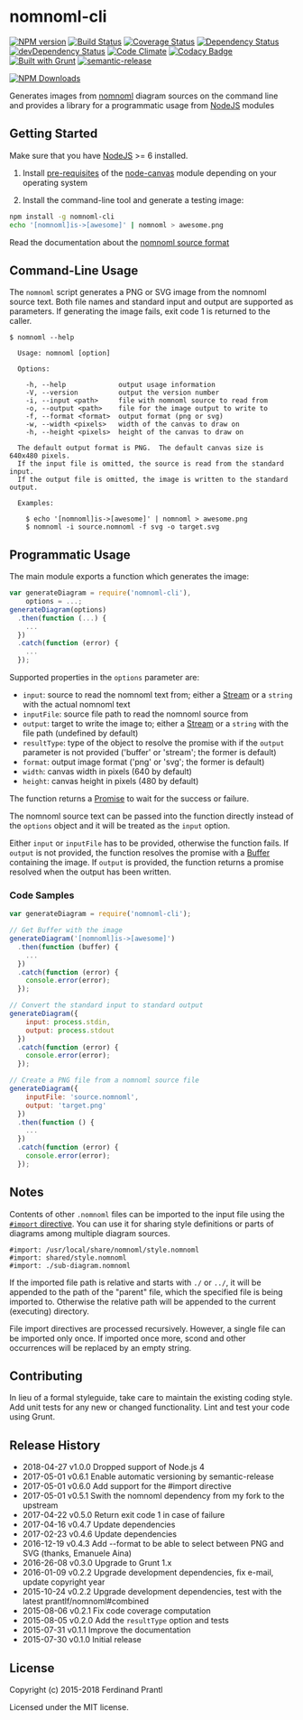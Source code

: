 # nomnoml-cli
[![NPM version](https://badge.fury.io/js/nomnoml-cli.png)](http://badge.fury.io/js/nomnoml-cli)
[![Build Status](https://travis-ci.org/prantlf/nomnoml-cli.png)](https://travis-ci.org/prantlf/nomnoml-cli)
[![Coverage Status](https://coveralls.io/repos/prantlf/nomnoml-cli/badge.svg)](https://coveralls.io/r/prantlf/nomnoml-cli)
[![Dependency Status](https://david-dm.org/prantlf/nomnoml-cli.svg)](https://david-dm.org/prantlf/nomnoml-cli)
[![devDependency Status](https://david-dm.org/prantlf/nomnoml-cli/dev-status.svg)](https://david-dm.org/prantlf/nomnoml-cli#info=devDependencies)
[![Code Climate](https://codeclimate.com/github/prantlf/nomnoml-cli/badges/gpa.svg)](https://codeclimate.com/github/prantlf/nomnoml-cli)
[![Codacy Badge](https://www.codacy.com/project/badge/f3896e8dfa5342b8add12d50390edfcd)](https://www.codacy.com/public/prantlf/nomnoml-cli)
[![Built with Grunt](https://cdn.gruntjs.com/builtwith.png)](http://gruntjs.com/)
[![semantic-release](https://img.shields.io/badge/%20%20%F0%9F%93%A6%F0%9F%9A%80-semantic--release-e10079.svg)](https://github.com/semantic-release/semantic-release)


[![NPM Downloads](https://nodei.co/npm/nomnoml-cli.png?downloads=true&stars=true)](https://www.npmjs.com/package/nomnoml-cli)

Generates images from [nomnoml](http://www.nomnoml.com/) diagram sources
on the command line and provides a library for a programmatic usage from
[NodeJS] modules

## Getting Started

Make sure that you have [NodeJS] >= 6 installed.

1. Install [pre-requisites](https://github.com/Automattic/node-canvas/wiki/_pages)
   of the [node-canvas](https://github.com/Automattic/node-canvas) module depending
   on your operating system

2. Install the command-line tool and generate a testing image:

```bash
npm install -g nomnoml-cli
echo '[nomnoml]is->[awesome]' | nomnoml > awesome.png
```

Read the documentation about the [nomnoml source format](https://github.com/skanaar/nomnoml#example)

## Command-Line Usage

The `nomnoml` script generates a PNG or SVG image from the nomnoml source text.
Both file names and standard input and output are supported as parameters.
If generating the image fails, exit code 1 is returned to the caller.

```text
$ nomnoml --help

  Usage: nomnoml [option]

  Options:

    -h, --help             output usage information
    -V, --version          output the version number
    -i, --input <path>     file with nomnoml source to read from
    -o, --output <path>    file for the image output to write to
    -f, --format <format>  output format (png or svg)
    -w, --width <pixels>   width of the canvas to draw on
    -h, --height <pixels>  height of the canvas to draw on

  The default output format is PNG.  The default canvas size is 640x480 pixels.
  If the input file is omitted, the source is read from the standard input.
  If the output file is omitted, the image is written to the standard output.

  Examples:

    $ echo '[nomnoml]is->[awesome]' | nomnoml > awesome.png
    $ nomnoml -i source.nomnoml -f svg -o target.svg
```

## Programmatic Usage

The main module exports a function which generates the image:

```javascript
var generateDiagram = require('nomnoml-cli'),
    options = ...;
generateDiagram(options)
  .then(function (...) {
    ...
  })
  .catch(function (error) {
    ...
  });
```

Supported properties in the `options` parameter are:

* `input`: source to read the nomnoml text from; either a [Stream] or a
    `string` with the actual nomnoml text
* `inputFile`: source file path to read the nomnoml source from
* `output`: target to write the image to; either a [Stream] or a `string`
    with the file path (undefined by default)
* `resultType`: type of the object to resolve the promise with if the
    `output` parameter is not provided ('buffer' or 'stream'; the former
    is default)
* `format`: output image format ('png' or 'svg'; the former is default)
* `width`: canvas width in pixels (640 by default)
* `height`: canvas height in pixels (480 by default)

The function returns a [Promise] to wait for the success or failure.

The nomnoml source text can be passed into the function directly instead
of the `options` object and it will be treated as the `input` option.

Either `input` or `inputFile` has to be provided, otherwise the function
fails.  If `output` is not provided, the function resolves the promise
with a [Buffer] containing the image.  If `output` is provided, the
function returns a promise resolved when the output has been written.

### Code Samples

```javascript
var generateDiagram = require('nomnoml-cli');

// Get Buffer with the image
generateDiagram('[nomnoml]is->[awesome]')
  .then(function (buffer) {
    ...
  })
  .catch(function (error) {
    console.error(error);
  });

// Convert the standard input to standard output
generateDiagram({
    input: process.stdin,
    output: process.stdout
  })
  .catch(function (error) {
    console.error(error);
  });

// Create a PNG file from a nomnoml source file
generateDiagram({
    inputFile: 'source.nomnoml',
    output: 'target.png'
  })
  .then(function () {
    ...
  })
  .catch(function (error) {
    console.error(error);
  });
```

## Notes

Contents of other `.nomnoml` files can be imported to the input file using
the [`#import` directive](https://github.com/skanaar/nomnoml#directives).
You can use it for sharing style definitions or parts of diagrams among
multiple diagram sources.

```text
#import: /usr/local/share/nomnoml/style.nomnoml
#import: shared/style.nomnoml
#import: ./sub-diagram.nomnoml
```

If the imported file path is relative and starts with `./` or `../`, it will
be appended to the path of the "parent" file, which the specified file is
being imported to. Otherwise the relative path will be appended to the
current (executing) directory.

File import directives are processed recursively. However, a single file can
be imported only once. If imported once more, scond and other occurrences
will be replaced by an empty string.

## Contributing

In lieu of a formal styleguide, take care to maintain the existing coding
style.  Add unit tests for any new or changed functionality. Lint and test
your code using Grunt.

## Release History

 * 2018-04-27   v1.0.0   Dropped support of Node.js 4
 * 2017-05-01   v0.6.1   Enable automatic versioning by semantic-release
 * 2017-05-01   v0.6.0   Add support for the #import directive
 * 2017-05-01   v0.5.1   Swith the nomnoml dependency from my fork to the upstream
 * 2017-04-22   v0.5.0   Return exit code 1 in case of failure
 * 2017-04-16   v0.4.7   Update dependencies
 * 2017-02-23   v0.4.6   Update dependencies
 * 2016-12-19   v0.4.3   Add --format to be able to select between PNG
                         and SVG (thanks, Emanuele Aina)
 * 2016-26-08   v0.3.0   Upgrade to Grunt 1.x
 * 2016-01-09   v0.2.2   Upgrade development dependencies, fix e-mail,
                         update copyright year
 * 2015-10-24   v0.2.2   Upgrade development dependencies, test with
                         the latest prantlf/nomnoml#combined
 * 2015-08-06   v0.2.1   Fix code coverage computation
 * 2015-08-05   v0.2.0   Add the `resultType` option and tests
 * 2015-07-31   v0.1.1   Improve the documentation
 * 2015-07-30   v0.1.0   Initial release

## License

Copyright (c) 2015-2018 Ferdinand Prantl

Licensed under the MIT license.

[Buffer]: https://nodejs.org/api/buffer.html
[NodeJS]: http://nodejs.org/
[Stream]: https://nodejs.org/api/stream.html
[Promise]: https://developer.mozilla.org/en-US/docs/Web/JavaScript/Reference/Global_Objects/Promise
